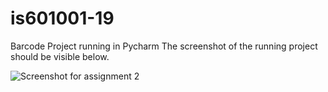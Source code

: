 # is601001-19
Barcode Project running in Pycharm
The screenshot of the running project should be visible below. 

![Screenshot for assignment 2](/dockerhw2.jpg)
